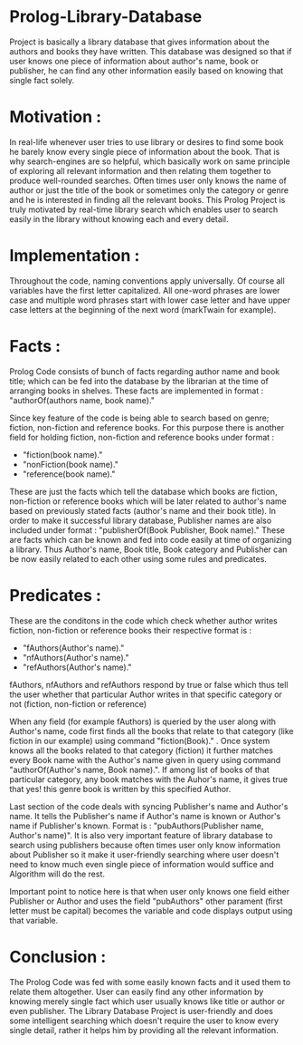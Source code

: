 # Prolog-Library-Database
Project is basically a library database that gives information about the authors and books they have written. This database was designed so that if user knows one piece of  information about author's name, book or publisher, he can find any other information easily based on knowing that single fact solely.

# Motivation :
In real-life whenever user tries to use library or desires to find some book he barely know every single piece of information about the book. That is why search-engines are so helpful, which basically work on same principle of exploring all relevant information and then relating them together to produce well-rounded searches. 
Often times user only knows the name of author or just the title of the book or sometimes only the category or genre and he is interested in finding all the relevant books. This Prolog Project is truly motivated by real-time library search which enables user to search easily in the library without knowing each and every detail.

# Implementation :
Throughout the code, naming conventions apply universally. Of course all variables have the first letter capitalized. All one-word phrases are lower case and multiple word phrases start with lower case letter and have upper case letters at the beginning of the next word (markTwain for example).

# Facts :
Prolog Code consists of bunch of facts regarding author name and book title; which can be fed into the database by the librarian at the time of arranging books in shelves.
These facts are implemented in format : "authorOf(authors name, book name)." 

Since key feature of the code is being able to search based on genre; fiction, non-fiction and reference books. For this purpose there is another field for holding fiction, non-fiction and reference books under format : 
- "fiction(book name)." 
- "nonFiction(book name)."
- "reference(book name)."

These are just the facts which tell the database which books are fiction, non-fiction or reference books which will be later related to author's name based on previously stated facts (author's name and their book title).
In order to make it successful library database, Publisher names are also included under format : "publisherOf(Book Publisher, Book name)." These are facts which can be known and fed into code easily at time of organizing a library.
Thus Author's name, Book title, Book category and Publisher can be now easily related to each other using some rules and predicates.

# Predicates :
These are the conditons in the code which check whether author writes fiction, non-fiction or reference books their respective format is :
- "fAuthors(Author's name)."
- "nfAuthors(Author's name)."
- "refAuthors(Author's name)."

fAuthors, nfAuthors and refAuthors respond by true or false which thus tell the user whether that particular Author writes in that specific category or not (fiction, non-fiction or reference)

When any field (for example fAuthors) is queried by the user along with Author's name, code first finds all the books that relate to that category (like fiction in our example) using command "fiction(Book)." . Once system knows all the books related to that category (fiction) it further matches every Book name with the Author's name given in query using command "authorOf(Author's name, Book name).". If among list of books of that particular category, any book matches with the Auhor's name, it gives true that yes! this genre book is written by this specified Author.

Last section of the code deals with syncing Publisher's name and Author's name. It tells the Publisher's name if Author's name is known or Author's name if Publisher's known.
Format is : "pubAuthors(Publisher name, Author's name)".
It is also very important feature of library database to search using publishers because often times user only know information about Publisher so it make it user-friendly searching where user doesn't need to know much even single piece of information would suffice and Algorithm will do the rest.

Important point to notice here is that when user only knows one field either Publisher or Author and uses the field "pubAuthors" other parament (first letter must be capital) becomes the variable and code displays output using that variable.

# Conclusion :
The Prolog Code was fed with some easily known facts and it used them to relate them altogether. User can easily find any other information by knowing merely single fact which user usually knows like title or author or even publisher. 
The Library Database Project is user-friendly and does some intelligent searching which doesn't require the user to know every single detail, rather it helps him by providing all the relevant information.
